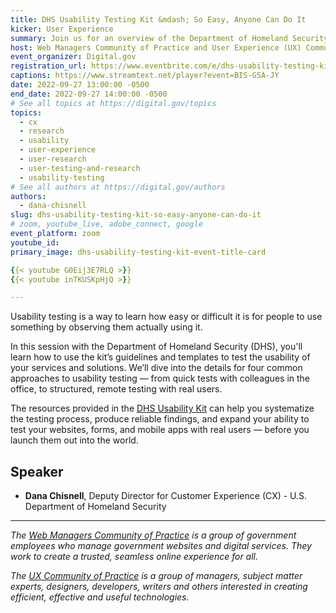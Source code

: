 ```yaml
---
title: DHS Usability Testing Kit &mdash; So Easy, Anyone Can Do It
kicker: User Experience
summary: Join us for an overview of the Department of Homeland Security's new Usability Testing Kit, including its four approaches to usability testing.
host: Web Managers Community of Practice and User Experience (UX) Community of Practice
event_organizer: Digital.gov
registration_url: https://www.eventbrite.com/e/dhs-usability-testing-kit-so-easy-anyone-can-do-it-tickets-411967785737
captions: https://www.streamtext.net/player?event=BIS-GSA-JY
date: 2022-09-27 13:00:00 -0500
end_date: 2022-09-27 14:00:00 -0500
# See all topics at https://digital.gov/topics
topics:
  - cx
  - research
  - usability
  - user-experience
  - user-research
  - user-testing-and-research
  - usability-testing
# See all authors at https://digital.gov/authors
authors:
  - dana-chisnell
slug: dhs-usability-testing-kit-so-easy-anyone-can-do-it
# zoom, youtube_live, adobe_connect, google
event_platform: zoom
youtube_id:
primary_image: dhs-usability-testing-kit-event-title-card

{{< youtube G0Eij3E7RLQ >}}
{{< youtube inTKUSKpHjQ >}}

---
```


Usability testing is a way to learn how easy or difficult it is for people to use something by observing them actually using it.

In this session with the Department of Homeland Security (DHS), you'll learn how to use the kit’s guidelines and templates to test the usability of your services and solutions. We’ll dive into the details for four common approaches to usability testing — from quick tests with colleagues in the office, to structured, remote testing with real users.

The resources provided in the [DHS Usability Kit](https://www.dhs.gov/cx/dhs-usability-testing-kit) can help you systematize the testing process, produce reliable findings, and expand your ability to test your websites, forms, and mobile apps with real users — before you launch them out into the world.

## Speaker

* **Dana Chisnell**, Deputy Director for Customer Experience (CX) - U.S. Department of Homeland Security

---

*The [Web Managers Community of Practice](https://digital.gov/communities/web-content-managers/) is a group of government employees who manage government websites and digital services. They work to create a trusted, seamless online experience for all.*

*The [UX Community of Practice](https://digital.gov/communities/user-experience/) is a group of managers, subject matter experts, designers, developers, writers and others interested in creating efficient, effective and useful technologies.*
